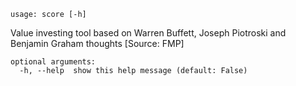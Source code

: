 ```text
usage: score [-h]
```

Value investing tool based on Warren Buffett, Joseph Piotroski and Benjamin Graham thoughts [Source: FMP]

```
optional arguments:
  -h, --help  show this help message (default: False)
```
